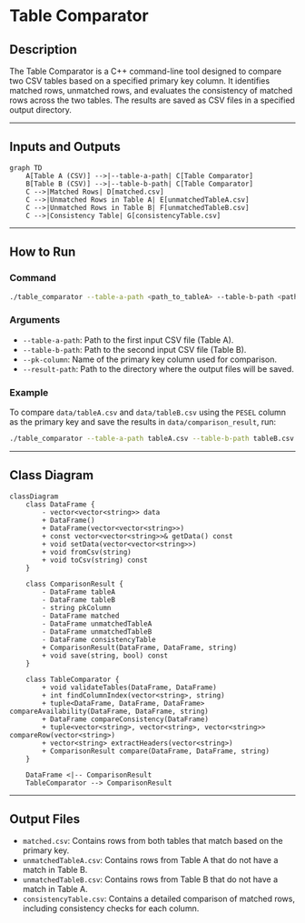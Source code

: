 # Table Comparator

## Description
The Table Comparator is a C++ command-line tool designed to compare two CSV tables based on a specified primary key column. It identifies matched rows, unmatched rows, and evaluates the consistency of matched rows across the two tables. The results are saved as CSV files in a specified output directory.

---

## Inputs and Outputs

```mermaid
graph TD
    A[Table A (CSV)] -->|--table-a-path| C[Table Comparator]
    B[Table B (CSV)] -->|--table-b-path| C[Table Comparator]
    C -->|Matched Rows| D[matched.csv]
    C -->|Unmatched Rows in Table A| E[unmatchedTableA.csv]
    C -->|Unmatched Rows in Table B| F[unmatchedTableB.csv]
    C -->|Consistency Table| G[consistencyTable.csv]
```

---

## How to Run

### Command
```bash
./table_comparator --table-a-path <path_to_tableA> --table-b-path <path_to_tableB> --pk-column <primary_key_column> --result-path <output_directory>
```

### Arguments
- `--table-a-path`: Path to the first input CSV file (Table A).
- `--table-b-path`: Path to the second input CSV file (Table B).
- `--pk-column`: Name of the primary key column used for comparison.
- `--result-path`: Path to the directory where the output files will be saved.

### Example
To compare `data/tableA.csv` and `data/tableB.csv` using the `PESEL` column as the primary key and save the results in `data/comparison_result`, run:
```bash
./table_comparator --table-a-path tableA.csv --table-b-path tableB.csv --pk-column PESEL --result-path data/comparison_result
```

---

## Class Diagram

```mermaid
classDiagram
    class DataFrame {
        - vector<vector<string>> data
        + DataFrame()
        + DataFrame(vector<vector<string>>)
        + const vector<vector<string>>& getData() const
        + void setData(vector<vector<string>>)
        + void fromCsv(string)
        + void toCsv(string) const
    }

    class ComparisonResult {
        - DataFrame tableA
        - DataFrame tableB
        - string pkColumn
        - DataFrame matched
        - DataFrame unmatchedTableA
        - DataFrame unmatchedTableB
        - DataFrame consistencyTable
        + ComparisonResult(DataFrame, DataFrame, string)
        + void save(string, bool) const
    }

    class TableComparator {
        + void validateTables(DataFrame, DataFrame)
        + int findColumnIndex(vector<string>, string)
        + tuple<DataFrame, DataFrame, DataFrame> compareAvailability(DataFrame, DataFrame, string)
        + DataFrame compareConsistency(DataFrame)
        + tuple<vector<string>, vector<string>, vector<string>> compareRow(vector<string>)
        + vector<string> extractHeaders(vector<string>)
        + ComparisonResult compare(DataFrame, DataFrame, string)
    }

    DataFrame <|-- ComparisonResult
    TableComparator --> ComparisonResult
```

---

## Output Files
- `matched.csv`: Contains rows from both tables that match based on the primary key.
- `unmatchedTableA.csv`: Contains rows from Table A that do not have a match in Table B.
- `unmatchedTableB.csv`: Contains rows from Table B that do not have a match in Table A.
- `consistencyTable.csv`: Contains a detailed comparison of matched rows, including consistency checks for each column.
